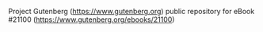 Project Gutenberg (https://www.gutenberg.org) public repository for eBook #21100 (https://www.gutenberg.org/ebooks/21100)
